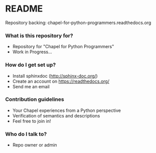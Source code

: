 # README #

Repository backing: chapel-for-python-programmers.readthedocs.org

### What is this repository for? ###

* Repository for "Chapel for Python Programmers"
* Work in Progress...

### How do I get set up? ###

* Install sphinxdoc (http://sphinx-doc.org/)
* Create an account on https://readthedocs.org/
* Send me an email

### Contribution guidelines ###

* Your Chapel experiences from a Python perspective
* Verification of semantics and descriptions
* Feel free to join in!

### Who do I talk to? ###

* Repo owner or admin